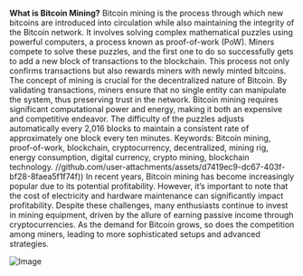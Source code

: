 **What is Bitcoin Mining?**
Bitcoin mining is the process through which new bitcoins are introduced into circulation while also maintaining the integrity of the Bitcoin network. It involves solving complex mathematical puzzles using powerful computers, a process known as proof-of-work (PoW). Miners compete to solve these puzzles, and the first one to do so successfully gets to add a new block of transactions to the blockchain. This process not only confirms transactions but also rewards miners with newly minted bitcoins.
The concept of mining is crucial for the decentralized nature of Bitcoin. By validating transactions, miners ensure that no single entity can manipulate the system, thus preserving trust in the network. Bitcoin mining requires significant computational power and energy, making it both an expensive and competitive endeavor. The difficulty of the puzzles adjusts automatically every 2,016 blocks to maintain a consistent rate of approximately one block every ten minutes.
Keywords: Bitcoin mining, proof-of-work, blockchain, cryptocurrency, decentralized, mining rig, energy consumption, digital currency, crypto mining, blockchain technology.
 //github.com/user-attachments/assets/d7419ec9-dc67-403f-bf28-8faea5f1f74f))
In recent years, Bitcoin mining has become increasingly popular due to its potential profitability. However, it’s important to note that the cost of electricity and hardware maintenance can significantly impact profitability. Despite these challenges, many enthusiasts continue to invest in mining equipment, driven by the allure of earning passive income through cryptocurrencies. As the demand for Bitcoin grows, so does the competition among miners, leading to more sophisticated setups and advanced strategies.


![Image](https://github.com/user-attachments/assets/d7419ec9-dc67-403f-bf28-8faea5f1f74f)